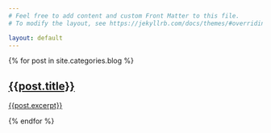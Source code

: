 ```yaml
---
# Feel free to add content and custom Front Matter to this file.
# To modify the layout, see https://jekyllrb.com/docs/themes/#overriding-theme-defaults

layout: default
--- 
```


<article class="grid-container">
{% for post in site.categories.blog %}
    <!-- <div class="grid-container"> -->
        <a href="{{ site.baseurl }}{{post.url}}">
            <h1>{{post.title}}</h1>
            <p>
                {{post.excerpt}}
            </p>
        </a>
    <!-- </div> -->
    <!-- <br> -->
{% endfor %}
</article>